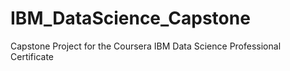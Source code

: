 # IBM_DataScience_Capstone
Capstone Project for the Coursera IBM Data Science Professional Certificate
